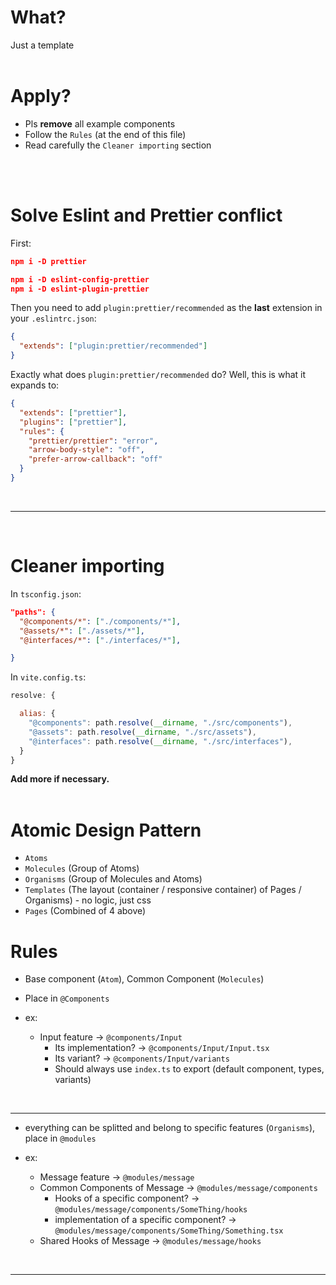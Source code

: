 <!-- @format -->

# What?

Just a template
<br>
<br>

# Apply?
- Pls **remove** all example components
- Follow the `Rules` (at the end of this file)
- Read carefully the `Cleaner importing` section

<br>
<br>

# Solve Eslint and Prettier conflict
First:

```json
npm i -D prettier

npm i -D eslint-config-prettier
npm i -D eslint-plugin-prettier
```
Then you need to add `plugin:prettier/recommended` as the **last** extension in your `.eslintrc.json`:

```json
{
  "extends": ["plugin:prettier/recommended"]
}
```

Exactly what does `plugin:prettier/recommended` do? Well, this is what it expands to:

```json
{
  "extends": ["prettier"],
  "plugins": ["prettier"],
  "rules": {
    "prettier/prettier": "error",
    "arrow-body-style": "off",
    "prefer-arrow-callback": "off"
  }
}
```
<br>
<hr />
<br>


# Cleaner importing
In `tsconfig.json`:
```json
"paths": {
  "@components/*": ["./components/*"],
  "@assets/*": ["./assets/*"],
  "@interfaces/*": ["./interfaces/*"],

}
```

In `vite.config.ts`:
```js
resolve: {

  alias: {
    "@components": path.resolve(__dirname, "./src/components"),
    "@assets": path.resolve(__dirname, "./src/assets"),
    "@interfaces": path.resolve(__dirname, "./src/interfaces"),
  }
}
```
**Add more if necessary.**
<br>
<br>

# Atomic Design Pattern
- `Atoms`
- `Molecules` (Group of Atoms)
- `Organisms` (Group of Molecules and Atoms)
- `Templates` (The layout (container / responsive container) of Pages / Organisms) - no logic, just css
- `Pages` (Combined of 4 above)

# Rules
- Base component (`Atom`), Common Component (`Molecules`)
- Place in `@Components`
- ex:

  + Input feature -> `@components/Input`
    + Its implementation? -> `@components/Input/Input.tsx`
    + Its variant? -> `@components/Input/variants`
    + Should always use `index.ts` to export (default component, types, variants)

<br>
<hr />


- everything can be splitted and belong to specific features (`Organisms`), place in  `@modules`
- ex:

  + Message feature -> `@modules/message`
  + Common Components of Message -> `@modules/message/components`
    + Hooks of a specific component? -> `@modules/message/components/SomeThing/hooks`
    + implementation of a specific component? -> `@modules/message/components/SomeThing/Something.tsx`
  + Shared Hooks of Message -> `@modules/message/hooks`

<br>
<hr />

